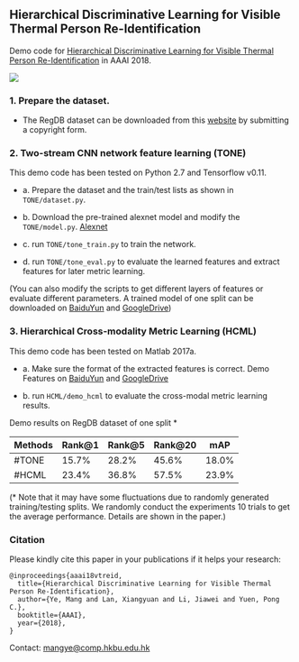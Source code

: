## Hierarchical Discriminative Learning for Visible Thermal Person Re-Identification

Demo code for [Hierarchical Discriminative Learning for Visible Thermal Person Re-Identification](http://www.comp.hkbu.edu.hk/~mangye/files/aaai18.pdf) in AAAI 2018.

![](http://www.comp.hkbu.edu.hk/~mangye/files/aaai18_framework.jpg)

### 1. Prepare the dataset.

- The RegDB dataset can be downloaded from this [website](http://dm.dongguk.edu/link.html) by submitting a copyright form.

### 2. Two-stream CNN network feature learning (TONE)

This demo code has been tested on Python 2.7 and Tensorflow v0.11.

- a. Prepare the dataset and the train/test lists as shown in `TONE/dataset.py`.

- b. Download the pre-trained alexnet model and modify the `TONE/model.py`. [Alexnet](http://www.cs.toronto.edu/~guerzhoy/tf_alexnet/)

- c. run `TONE/tone_train.py` to train the network. 

- d. run `TONE/tone_eval.py` to evaluate the learned features and extract features for later metric learning. 

(You can also modify the scripts to get different layers of features or evaluate different parameters. A trained model of one split can be downloaded on [BaiduYun](https://pan.baidu.com/s/1kVaMkPx) and [GoogleDrive](https://drive.google.com/open?id=1v2-Cry-9O5ZhHySLpMbsr-BJfe6Zxhe5))


### 3. Hierarchical Cross-modality Metric Learning (HCML)
This demo code has been tested on Matlab 2017a.

- a. Make sure the format of the extracted features is correct. Demo Features on [BaiduYun](https://pan.baidu.com/s/1kVaMkPx) and [GoogleDrive](https://drive.google.com/open?id=1v2-Cry-9O5ZhHySLpMbsr-BJfe6Zxhe5)

- b. run `HCML/demo_hcml` to evaluate the cross-modal metric learning results.


 Demo results on RegDB dataset of one split *

|Methods | Rank@1 | Rank@5 | Rank@20 |mAP |
| --------   | -----  | ---- | ----  | ----  |
|#TONE  | 15.7% | 28.2% | 45.6% | 18.0% |
|#HCML | 23.4% | 36.8% | 57.5% | 23.9% |

(* Note that it may have some fluctuations due to randomly generated training/testing splits. We randomly conduct the experiments 10 trials to get the average performance. Details are shown in the paper.)


### Citation
Please kindly cite this paper in your publications if it helps your research:
```
@inproceedings{aaai18vtreid,
  title={Hierarchical Discriminative Learning for Visible Thermal Person Re-Identification},
  author={Ye, Mang and Lan, Xiangyuan and Li, Jiawei and Yuen, Pong C.},
  booktitle={AAAI},
  year={2018},
}
```

Contact: mangye@comp.hkbu.edu.hk
